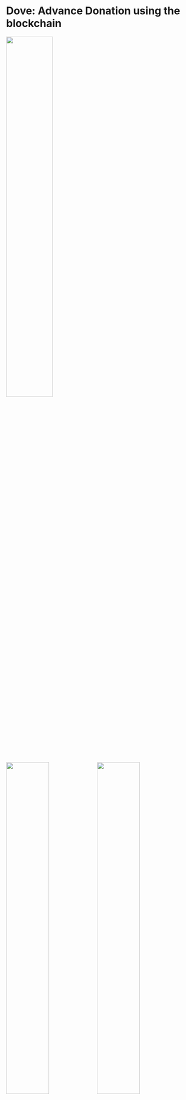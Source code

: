 # Dove: Advance Donation using the blockchain
<img src="./images/logo.png" width="50%">

<img src="./images/image000.png" width="48%"> <img src="./images/image001.png" width="48%">

<img src="./images/image002.png" width="48%"> <img src="./images/image003.png" width="48%">

## Background
There are disasters, wars, and other matters that people wish to avoid beyond borders. Some of them are human-caused disasters that can be (still) delayed or avoided through human intervention, such as acts of invasion or rising temperatures caused by greenhouse effect gases. When these disastrous events (regrettably) occur, people sympathize, and in the spirit of mutual aid, one form of help is to donate money.

However, it is best to avoid the situation in the first place. What if there was an economic incentive to prevent incidents and continue peace or protect the global environment using donations? Furthermore, what if the amount of this donation had a deterrent effect on the other party? This project aims to provide incentives for continued contributions and to deter destructive actions by asking donations before the undesired event and withdrawing the fund when the event has been confirmed that it indeed happened.

### 1. The Basic Idea
First, the project will provide a place where people can donate depending on how much they wish to avoid a specific “incident.” Anyone can participate in this donation. Now, let us call the collected funds “advance donation.” If the “incident” actually occurs, an organization (aid group) that works to minimize the damage will receive this advance donation. Depending on the amount of donation, and knowing that the advance donation will go to an aid group may discourage the counter party. This aid group could be the invaded country or an NGO that promotes greenhouse gas mitigation. While this “incident” does not occur, the advance donation can be used for investment and its return could be used to provide further support to the aid group or reimburse donors for their contributions. While doners are already willing to donate, returns will incentivize those who wish to avoid the “incident” and continue to do so.

#### 1.1. Criteria of the “Incident”
There are two criteria for the ’incident’ in order to work. First, the “incident” should be avoidable by human effort. For example, earthquakes and tsunamis, for which there is no fundamental method to avoid, are not suitable. Where as acts of aggression between nations and rising temperatures due to greenhouse effects may be a fit. Second, the “incident” should be easy to confirm based on factual information. For example, “a landing of a missile” or “the difference in average temperatures in various regions.” However, examples show that facts get artificially manipulated via propaganda, so whether or not the “incident” has occurred will be determined by voting from the donor community.

#### 1.2 Transparancy and DAO
Regular donation projects require trust, and to build this trust, transparency of whether the donations got transferred correctly and the usage (not misappropriated) is critical. This project similarly requires trust during fund aggregation yet the trusted entity will be replaced with a smart contract. Transparency when voting for advance donation transfers, can also be met with this smart contract. In other words, it would be a DAO (Decentralized Autonomous Organization) for preventing man-caused catastrophes.

In addition to the approval of donation transfer, other topics also need consensuses, such as the ratio of votes required for approval (majority, 2/3, etc.), the selection of the recipient (which aid group?), and the vote collection processes. The DAO will also be the place for such discussions.

### 2 Mile stones
#### 2.1 MVP and the frontend
First, as an MVP, we will develop a place to aggregate advance donations and a voting mechanism to approve withdrawals. The key for this phase is to deploy the smart contract on devnet and develop the front end. The project will use the Solana blockchain 1, which is cheaper and faster than Ethereum. The system will use SOL (the primary currency used in the Solana blockchain) at this stage.

#### 2.2 Further DAO development
After the essential processes are in place, we will augment its function as a DAO. It should be able to handle quorum, percentage of affirmative votes required for withdrawal, amount of donations accepted, and operational policy. We will then have the smart contract audited to be prepared to be operated on the mainnet. We will also consider issuing the project’s own currency to control the number of donations and to decouple with the SOL price.(The base blockchain will continue to be Solana.)

#### 2.3 Lowening the barrier
The act of redeeming at a virtual currency exchange and installing a wallet on a device (or browser) for transactions on the blockchain is still considered a high barrier to participation. This is not limited to Solana.

Therefore, after the DAO is established, infrastructure to lower the participation barrier is important. Specifically, this will make it it easier to participate using legal tender such as dollars, euros and yen. The organization responsible for this function of connecting the blockchain to the common people will need to be legally registered.

***

## Development
### Environment
#### First Setup
1. Follow the below setup guide according to your platform. It would be the perfect guidance.
   - https://github.com/LearnWithArjun/solana-env-setup
1. You also can refer to each official installation guide regarding Rust and Solana as follows:
   - https://www.rust-lang.org/tools/install
   - https://docs.solana.com/cli/install-solana-cli-tools#use-solanas-install-tool

#### Update Solana
1. Run the solana-installer in a console to catchup/apply the latest updates
    > solana-install update
1. Verify the installation.
    > solana --version

#### Update Anchor
1. Install the Anchor version manager that is a tool for using multiple versions of the anchor-cli. It will require the same dependencies as building from source. It is recommended you uninstall the NPM package if you have it installed. Install avm using Cargo. Note this will replace your anchor binary if you had one installed.
    > cargo install --git https://github.com/project-serum/anchor avm --locked --force
1. On Linux systems you may need to install additional dependencies if cargo install fails. E.g. on Ubuntu:
    > sudo apt-get update && sudo apt-get upgrade && sudo apt-get install -y pkg-config build-essential libudev-dev
1. Install the latest version of the CLI using avm, and then set it to be the version to use.
    > avm install latest<br>
    > avm use latest
1. Verify the installation.
    > anchor --version

#### Make your own branch and setup the enviornment
1. Fork the repo to your account and clone the forked repo to your local laptop.
1. Install yarn 
    > sudo apt install cmdtest
1. Install the dependencies
    > yarn install
1. Generate your wallet to deploy the program to Solana block chain.
    > solana-keygen new -o ./id.json
1. Check the address of your wallet.
    > solana address -k ./id.json
1. Run the Solana local validator node for testing in the different console window.
    > solana-test-validator
1. Airdrop at least 6 SOL to deploy the program to the localnet.
    > solana airdrop 2 `YOUR WALLET ADDRESS`
1. Then build the program with Anchor.
    > anchor build
    - This step could occur many troubles, please refer [Troubleshoot section](#Troubleshoot) to check the previous lessons learned.
    - If you cannot find the solution, google with your error message on your console to find the answer and put it in that section to solve it immediately the next time! This should be not only for others but also for yourself who can face the same issue again.
1. Check the Program Account address.
    > solana address -k ./target/deploy/dove-keypair.json
1. Copy & paste your Program Account addresses. E.g., if the address was `HCe8d6dZzxnLGuqtiKNERShgnVSVf6txrDmyCQEQdmTN`, you should update the addresses in the below three parts of the files.
    - ./Anchor.toml
        
      ```
      [programs.localnet]
      dove = "HCe8d6dZzxnLGuqtiKNERShgnVSVf6txrDmyCQEQdmTN"
      
      [programs.devnet]
      dove = "HCe8d6dZzxnLGuqtiKNERShgnVSVf6txrDmyCQEQdmTN"
      ```
      
    - ./programs/dove/src/lib.rs
      ```
      use instructions::*;
      
      declare_id!("HCe8d6dZzxnLGuqtiKNERShgnVSVf6txrDmyCQEQdmTN");
      
      #[program]
      pub mod dove {
      ```
      
1. Rebuild the program again with the updated address.
    > anchor build
1. Run Anchor Test by skipping to boot the local validator node in the other console.
    > anchor test --skip-local-validator
1. If the error occurred by the inconsistency with the cached key pair, recover/update the cached key pair with the below command and the shown 12-word seed phrase.
    > solana-keygen recover --force
    - The error message could be:
    
      ```
      Deploying workspace: http://localhost:8899
      Upgrade authority: ./id.json
      Deploying program "dove"...
      Program path: /home/ohsugi/dove-dev/target/deploy/dove.so...
      =====================================================================
      Recover the intermediate account's ephemeral keypair file with
      `solana-keygen recover` and the following 12-word seed phrase:
      =====================================================================
      coyote twin dish round acid talk marble arch stuff review turn unique
      =====================================================================
      To resume a deploy, pass the recovered keypair as the
      [BUFFER_SIGNER] to `solana program deploy` or `solana program write-buffer'.
      Or to recover the account's lamports, pass it as the
      [BUFFER_ACCOUNT_ADDRESS] argument to `solana program close`.
      =====================================================================
      Error: Deploying program failed: Error processing Instruction 1: custom program error: 0x1
      There was a problem deploying: Output { status: ExitStatus(unix_wait_status(256)), stdout: "", stderr: "" }.
      ```
      
    - In this case `12-word seed phrase` would be `coyote twin dish round acid talk marble arch stuff review turn unique`.

#### Troubleshoot
- Error message like "error while loading shared libraries: libssl.so.1.1: cannot open shared object file: No such file or directory".
  - https://github.com/solana-labs/solana/issues/22404
  ```
  rm -rf ~/.local/share/solana
  rm -rf ~/.config/solana
  rm -rf ~/.cache/solana
  sh -c "$(curl -sSfL https://release.solana.com/stable/install)"
  ```
- Error message like "error while loading shared libraries: libssl.so.1.1: cannot open shared object file: No such file or directory".
  - https://github.com/solana-labs/example-helloworld/issues/470
  ```
  wget http://nz2.archive.ubuntu.com/ubuntu/pool/main/o/openssl/libssl1.1_1.1.1f-1ubuntu2.19_amd64.deb
  sudo dpkg -i libssl1.1_1.1.1f-1ubuntu2.19_amd64.deb
  ```

### Test on the Localnet
1. Install ts-mocha if not installed yet.
    > npm install --global ts-mocha
    > npm install --global typescript
1. Configure the CLI Tool Suite to target a local cluster by default.
    > solana config set --url localhost
1. Run the Solana local validator node for testing in a console window.
    > solana-test-validator
1. Run Anchor Test by skipping to boot the local validator node in the other console.
    > anchor test --skip-local-validator

## Consideration
- Strategy to pull the pooled amount from DoveProject.
  1. The admin needs actively check the privilege and pull the amount from DoveProject by following steps.
  1. Fetch all DoveFund regarding the targeted DoveProject to calculate parameters of amount_pooled, and update_date.
  1. Check the consistency of those parameters with the targeted DoveProject.
  1. If consistent and the decision is larger than the threshold (currently 50% = 0.5), the DoveProject will be marked to pull the amount from the DoveFund and record its last_date_transferred property with the latest unix time.
  1. If the targeted DoveProject is marked, the admin will ask each DoveFund to pull the amount with the specific instruction.
  1. Each DoveFund then compares its last_date_transferred with the DoveProject if that is older than the DoveProject one, the amount pooled will be transferred to the admin and updated last_date_transferred property. That instruction also will update DoveProject's amount_pooled property.
  1. The admin will do the instruction among all fetched DoveFund until the pooled amount is not zero (some funds are remaining in one or more DoveFund) so that the admin can pull all amounts from the DoveFund.
  1. During this process, is_locked flag might be used to lock any operations to the DoveProject and the related DoveFund.
- The objective of the project-based funding system instead of the specific target country
  - The appropriate recipient's wallet Pubkey can directly support the target country, it would be a self-declaration to register the wallet Pubkey and start the campaign by themselves.
- The ideas, use cases, and ultimate peace are our core interests, so we want to operate Dove from a neutral position in terms of countries' interests and political beliefs.
  - Even if we launch Dove only for some specific countries, some hostile countries to them can take the same approach and launch the same system to secure their profits as a country activity.
  - People will ask for investment as their campaign will be motivated by promoting their campaign and Dove itself. It could notify the other people and get their attention on the SNSs.
- Intention to limit use to “Peacekeeping” only for this system
  - We can abstract Vote as the Postpaid Crowdfunding system, in which the pooled amount will be transferred once the investors decided that something has been realized (for example, "a certain country has been attacked from the other country(ies)").
  - This idea itself can be applied to other use cases, and we can develop Dove to allow users ultimately for any purposes as well.
  - Restricting the method of use makes the explanation more straightforward and clearer, and is thought to be more approachable for users.
  - Basically, if the use cases would be simple crowdfundings, we need no Blockchain as the backend.
- Uses of the pooled SOL
  - Just for an example idea, automatically stake half of the entire pooled amount and earn a profit for retaining sustainable maintenance.
  - Earn a small portion as a margin from the transaction to retain the sustainable development and operating expenses.
  - The rest of the margins from the profit will be distributed to all investors proportionally according to the investment ratio to encourage keeping pooling their SOLs to Dove.
- Social Media URL link to prove the identification
  - Even if the users will show their Wallets Pubkeys, no one can confirm the exact identity from that information.
  - For example, even if you claim to be a government official or an NGO/NPO that delivers relief supplies, other companies cannot easily confirm it.
  - The potential way to allow the users to evaluate the other users' identities by themselves, is each user can submit a post related to Dove on whatever social media, and register the link to such a post from Dove.
  - And the people can evaluate if that identity would be appropriate to support the targeted country, and the users can be encouraged to pool their funds on their campaign.
  - This method can be good for the users to promote their campaign and Dove itself because the users can notify the other people and get their attention on the social media.

## Architecture
- Frontend
  - Flutter
  - Dart
- Backend
  - Rust
  - Anchor
- Blockchain
  - Solana
  - Phantom Wallet
- Deployment
  - GitHub
  - GitHub Pages

## Account Specification
- **DoveProject**
  - **admin_pubkey**: Pubkey: Admin Wallet pubkey
  - **evidence_link**: String: Hyper link to show the other users to make sure the admin's identity
  - **project_name**: String: Project Name
  - **target_country_code**: String: Target Country code (defined in the iso_country::Country)
  - **opponent_country_code**: String: Opponent Country code (defined in the iso_country::Country)
  - **description**: String: Project description
  - **created_date**: i64: Project created date (unix-time stamp)
  - **update_date**: i64: Project last update date (unix-time stamp)
  - **is_locked**: bool: Project Effective flag
  - **is_deleted**: bool: Project Delete flag 
  - **video_link**: String: Video link to describe the project as string (intended Youtube)
  - **amount_pooled**: u64: The current pooled amount (as Lamports)
  - **amount_transferred**: u64: The amount transferred so far (as Lamports)
  - **decision**: u64: The current decision for this project
  - **last_date_transferred**: i64: The last date time pooled amount was transferred (unix-time stamp)
  - **bump**: u8: The bump number to avoid the duplicated PDA address

- **DoveFund**
  - **project_pubkey**: Pubkey: The target project pubkey
  - **user_pubkey**: Pubkey: The founder's Wallet pubkey
  - **amount_pooled**: u64: The current pooled amount
  - **amount_transferred**: u64: The transferred amount so far
  - **decision**: f32: The decision percentage
  - **shows_user**: bool: If the user will be shown on the project webpage
  - **shows_pooled_amount**: bool: If the user's pooled amount on the project webpage
  - **shows_transferred_amount**: bool: If the user's transferred amount on the project webpage
  - **created_date**: i64: Fund craetion date (as Unix Time)
  - **update_date**: i64: Fund update date (as Unix Time)
  - **bump**: u8: The bump number to avoid the duplicated PDA address

- **DoveUser**
  - **user_pubkey**: Pubkey: Wallet pubkey
  - **user_name**: String: User name
  - **social_media_link**: String: Social media links of the user
  - **evidence_link**: String: HTML link to prove own identity
  - **is_shown: bool**: The profile will be shown on each project webpage
  - **created_date**: i64: User craetion date (as Unix Time)
  - **update_date**: i64: User update date (as Unix Time)
  - **bump**: u8: The bump number to avoid the duplicated PDA address

## Front-end Development
- https://github.com/ohsugi/dove-frontend
  
  ## Credit
- Arjun: https://github.com/LearnWithArjun
